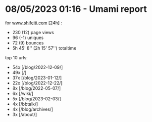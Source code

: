 # 08/05/2023 01:16 - Umami report
for www.shifeiti.com [24h] :

 - 230 (12) page views
 - 96 (-1) uniques
 - 72 (9) bounces
 - 5h 45' 8'' (2h 15' 57'') totaltime


top 10 urls:
 - 54x [/blog/2022-12-09/]
 - 49x [/]
 - 37x [/blog/2023-01-12/]
 - 22x [/blog/2022-12-22/]
 - 8x [/blog/2022-05-07/]
 - 6x [/wiki/]
 - 5x [/blog/2023-02-03/]
 - 4x [/bbtalk/]
 - 4x [/blog/archives/]
 - 3x [/about/]


